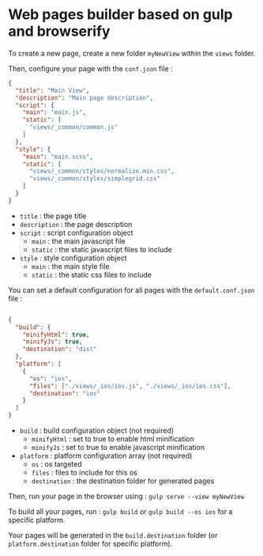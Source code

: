 # Web pages builder based on gulp and browserify

To create a new page, create a new folder `myNewView` within the `views` folder.

Then, configure your page with the `conf.json` file :

```json
{
  "title": "Main View",
  "description": "Main page description",
  "script": {
    "main": "main.js",
    "static": [
      "views/_common/common.js"
    ]
  },
  "style": {
    "main": "main.scss",
    "static": [
      "views/_common/styles/normalize.min.css",
      "views/_common/styles/simplegrid.css"
    ]
  }
}
```

- `title` : the page title
- `description` : the page description
- `script` : script configuration object
    - `main` : the main javascript file
    - `static` : the static javascript files to include
- `style` : style configuration object
    - `main` : the main style file
    - `static` : the static css files to include

You can set a default configuration for all pages with the `default.conf.json` file :
```json

{
  "build": {
    "minifyHtml": true,
    "minifyJs": true,
    "destination": "dist"
  },
  "platform": [
    {
      "os": "ios",
      "files": ["./views/_ios/ios.js", "./views/_ios/ios.css"],
      "destination": "ios"
    }
  ]
}
```

- `build` : build configuration object (not required)
    - `minifyHtml` : set to true to enable html minification
    - `minifyJs` : set to true to enable javascript minification
- `platform` : platform configuration array (not required)
    - `os` : os targeted
    - `files` : files to include for this os
    - `destination` : the destination folder for generated pages

Then, run your page in the browser using :
`gulp serve --view myNewView`

To build all your pages, run :
`gulp build` or `gulp build --os ios` for a specific platform.

Your pages will be generated in the `build.destination` folder (or `platform.destination` folder for specific platform).
